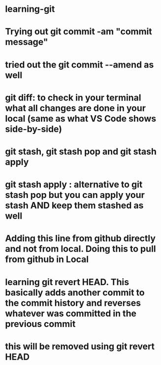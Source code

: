 # learning-git
# Trying out git commit -am "commit message"
# tried out the git commit --amend as well

# git diff: to check in your terminal what all changes are done in your local (same as what VS Code shows side-by-side)

# git stash, git stash pop and git stash apply
# git stash apply : alternative to git stash pop but you can apply your stash AND keep them stashed as well

# Adding this line from github directly and not from local. Doing this to pull from github in Local

# learning git revert HEAD. This basically adds another commit to the commit history and reverses whatever was committed in the previous commit

# this will be removed using git revert HEAD
